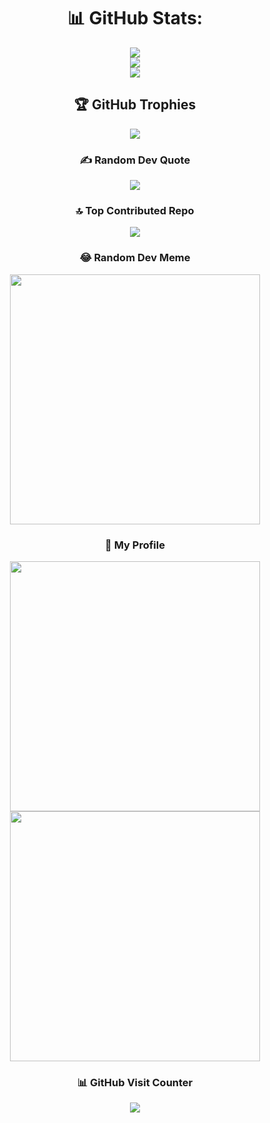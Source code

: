 <div align="center">
  
# 📊 GitHub Stats:
![](https://github-readme-stats.vercel.app/api?username=onlybicycle&theme=dark&hide_border=false&include_all_commits=true&count_private=false)<br/>
![](https://github-readme-streak-stats.herokuapp.com/?user=onlybicycle&theme=dark&hide_border=false)<br/>
![](https://github-readme-stats.vercel.app/api/top-langs/?username=onlybicycle&theme=dark&hide_border=false&include_all_commits=true&count_private=false&layout=compact)

## 🏆 GitHub Trophies
![](https://github-profile-trophy.vercel.app/?username=onlybicycle&theme=discord&no-frame=false&no-bg=true&margin-w=4)

### ✍️ Random Dev Quote
![](https://quotes-github-readme.vercel.app/api?type=horizontal&theme=radical)

### 🔝 Top Contributed Repo
![](https://github-contributor-stats.vercel.app/api?username=onlybicycle&limit=5&theme=dark&combine_all_yearly_contributions=true)

### 😂 Random Dev Meme
<img src='https://randommeme-five.vercel.app/' style="height: 400px;"/>

### :gem: My Profile
<img src='https://discord.c99.nl/widget/theme-2/342738940920594442.png' style="height: 400px;"/>
<img src='https://media.discordapp.net/attachments/877859563016159252/879664980218249216/colour_line2.gif' style="height: 400px;"/>

### 📊 GitHub Visit Counter
  <img src="https://profile-counter.glitch.me/BicycleU/count.svg?"  />
</div>
